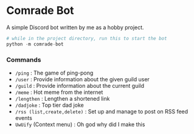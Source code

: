 # Comrade Bot

A simple Discord bot written by me as a hobby project.

```python
# while in the project directory, run this to start the bot
python -m comrade-bot
```

### Commands

-   `/ping` : The game of ping-pong
-   `/user` : Provide information about the given guild user
-   `/guild` : Provide information about the current guild
-   `/meme` : Hot meme from the internet
-   `/lengthen` : Lengthen a shortened link
-   `/dadjoke` : Top tier dad joke
-   `/rss (list,create,delete)` : Set up and manage to post on RSS feed events
-   `UwUify` (Context menu) : Oh god why did I make this
